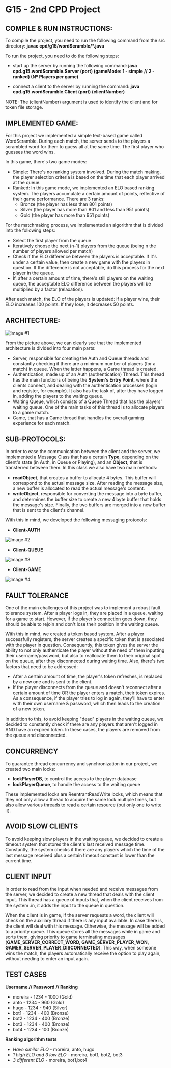 # G15 - 2nd CPD Project

## COMPILE & RUN INSTRUCTIONS:

To compile the project, you need to run the following command from the src directory: **javac cpd/g15/wordScramble/*.java**

To run the project, you need to do the following steps:
- start up the server by running the following command: **java cpd.g15.wordScramble.Server (port) (gameMode: 1 - simple // 2 - ranked) (Nº Players per game)**

- connect a client to the server by running the command: **java cpd.g15.wordScramble.Client (port) (clientNumber)**

NOTE: The (clientNumber) argument is used to identify the client and for token file storage.

## IMPLEMENTED GAME:

For this project we implemented a simple text-based game called WordScramble. During each match, the server sends to the players a scrambled word for them to guess all at the same time. The first player who guesses the word wins.

In this game, there's two game modes:

- Simple: There's no ranking system involved. During the match making, the player selection criteria is based on the time that each player arrived at the queue.
- Ranked: In this game mode, we implemented an ELO based ranking system. The players accumulate a certain amount of points, reflective of their game performance. There are 3 ranks:
	- Bronze (the player has less than 801 points)
	- Silver (the player has more than 801 and less than 951 points)
	- Gold (the player has more than 951 points)

For the matchmaking process, we implemented an algorithm that is divided into the following steps:
- Select the first player from the queue
- Iteratively choose the next (n-1) players from the queue (being n the number of players allowed per match)
- Check if the ELO difference between the players is acceptable. If it's under a certain value, then create a new game with the players in question. If the difference is not acceptable, do this process for the next player in the queue.
- If, after a certain amount of time, there's still players on the waiting queue, the acceptable ELO difference between the players will be multiplied by a factor (relaxation).

After each match, the ELO of the players is updated: if a player wins, their ELO increases 100 points. If they lose, it decreases 50 points.

## ARCHITECTURE:

![Image #1](doc/architecture.png)

From the picture above, we can clearly see that the implemented architecture is divided into four main parts:
- Server, responsible for creating the Auth and Queue threads and constantly checking if there are a minimum number of players (for a match) in queue. When the latter happens, a Game thread is created.
- Authentication, made up of an Auth (authentication) Thread. This thread has the main functions of being the **System's Entry Point**, where the clients connect, and dealing with the authentication processes (login and register, for example). It also has the task of, after they have logged in, adding the players to the waiting queue.
- Waiting Queue, which consists of a Queue Thread that has the players' waiting queue. One of the main tasks of this thread is to allocate players to a game match.
- Game, that has a Game thread that handles the overall gaming experience for each match. 

## SUB-PROTOCOLS:

In order to ease the communication between the client and the server, we implemented a Message Class that has a certain **Type**, depending on the client's state (in Auth, in Queue or Playing), and an **Object**, that is transferred between them. In this class we also have two main methods:
- **readObject**, that creates a buffer to allocate 4 bytes. This buffer will correspond to the actual message size. After reading the message size, a new buffer is allocated to read the actual message's content.
- **writeObject**, responsible for converting the message into a byte buffer, and determines the buffer size to create a new 4 byte buffer that holds the message's size. Finally, the two buffers are merged into a new buffer that is sent to the client's channel.

With this in mind, we developed the following messaging protocols:

- **Client-AUTH**

![Image #2](doc/protocol_1.png)

- **Client-QUEUE**

![Image #3](doc/protocol_2.png)

- **Client-GAME**

![Image #4](doc/protocol_3.png)

## FAULT TOLERANCE

One of the main challenges of this project was to implement a robust fault tolerance system. After a player logs in, they are placed in a queue, waiting for a game to start. However, if the player's connection goes down, they should be able to rejoin and don't lose their position in the waiting queue.

With this in mind, we created a token based system. After a player successfully registers, the server creates a specific token that is associated with the player in question. Consequently, this token gives the server the ability to not only authenticate the player without the need of them inputting their username/password, but also to reallocate them to their original spot on the queue, after they disconnected during waiting time. Also, there's two factors that need to be addressed:
- After a certain amount of time, the player's token refreshes, is replaced by a new one and is sent to the client. 
- If the player disconnects from the queue and doesn't reconnect after a certain amount of time OR the player enters a match, their token expires. As a consequence, if the player tries to log in again, they'll have to enter with their own username & password, which then leads to the creation of a new token.

In addition to this, to avoid keeping "dead" players in the waiting queue, we decided to constantly check if there are any players that aren't logged in AND have an expired token. In these cases, the players are removed from the queue and disconnected.

## CONCURRENCY

To guarantee thread concurrency and synchronization in our project, we created two main locks:
- **lockPlayerDB**, to control the access to the player database
- **lockPlayerQueue**, to handle the access to the waiting queue

These implemented locks are ReentrantReadWrite locks, which means that they not only allow a thread to acquire the same lock multiple times, but also allow various threads to read a certain resource (but only one to write it).

## AVOID SLOW CLIENTS

To avoid keeping slow players in the waiting queue, we decided to create a timeout system that stores the client's last received message time. Constantly, the system checks if there are any players which the time of the last message received plus a certain timeout constant is lower than the current time.

## CLIENT INPUT

In order to read from the input when needed and receive messages from the server, we decided to create a new thread that deals with the client input. This thread has a queue of inputs that, when the client receives from the system .in, it adds the input to the queue in question.

When the client is in game, if the server requests a word, the client will check on the auxiliary thread if there is any input available. In case there is, the client will deal with this message. Otherwise, the message will be added to a priority queue. This queue stores all the messages while in game and sorts them, giving priority to game terminating messages (**GAME_SERVER_CORRECT_WORD, GAME_SERVER_PLAYER_WON, GAMER_SERVER_PLAYER_DISCONNECTED**). This way, when someone wins the match, the players automatically receive the option to play again, without needing to enter an input again.

## TEST CASES

**Username // Password // Ranking**
- moreira - 1234 - 1000 (Gold)
- anto - 1234 - 960 (Gold)
- hugo - 1234 - 940 (Silver)
- bot1 - 1234 - 400 (Bronze)
- bot2 - 1234 - 400 (Bronze)
- bot3 - 1234 - 400 (Bronze)
- bot4 - 1234 - 100 (Bronze)

**Ranking algorithm tests**
- *Have similar ELO* - moreira, anto, hugo
- *1 high ELO and 3 low ELO* - moreira, bot1, bot2, bot3
- *3 different ELO* - moreira, bot1,bot4